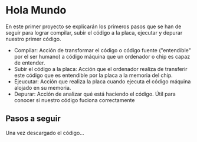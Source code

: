 # Hola Mundo

En este primer proyecto se explicarán los primeros pasos que se han de seguir para lograr compilar, subir el código a la placa, ejecutar y depurar nuestro primer código.

- Compilar: Acción de transformar el código o código fuente ("entendible" por el ser humano) a código máquina que un ordenador o chip es capaz de entender.
- Subir el código a la placa: Acción que el ordenador realiza de transferir este código que es entendible por la placa a la memoria del chip.
- Ejeucutar: Acción que realiza la placa cuando ejecuta el código máquina alojado en su memoria.
- Depurar: Acción de analizar qué está haciendo el código. Útil para conocer si nuestro código fuciona correctamente

## Pasos a seguir

Una vez descargado el código...
